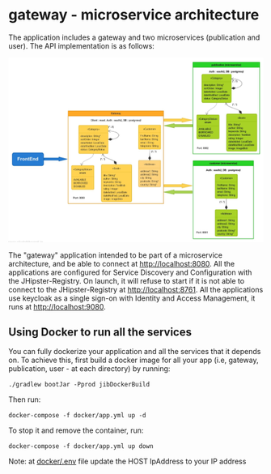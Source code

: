 # gateway - microservice architecture

The application includes a gateway and two microservices (publication and user). The API implementation is as follows:

![img_1.png](architecture.png)

The "gateway" application intended to be part of a microservice architecture, and be able to connect at [http://localhost:8080](http://localhost:8080).
All the applications are configured for Service Discovery and Configuration with the JHipster-Registry. On launch, it will refuse to start if it is not able to connect to the JHipster-Registry at [http://localhost:8761](http://localhost:8761). All the applications use keycloak as a single sign-on with Identity and Access Management, it runs at [http://localhost:9080](http://localhost:9080).


## Using Docker to run all the services

You can fully dockerize your application and all the services that it depends on.
To achieve this, first build a docker image for all your app (i.e, gateway, publication, user - at each directory) by running:

```
./gradlew bootJar -Pprod jibDockerBuild
```

Then run:

```
docker-compose -f docker/app.yml up -d
```

To stop it and remove the container, run:

```
docker-compose -f docker/app.yml up down
```

Note: at [docker/.env](docker/.env) file update the HOST IpAddress to your IP address

